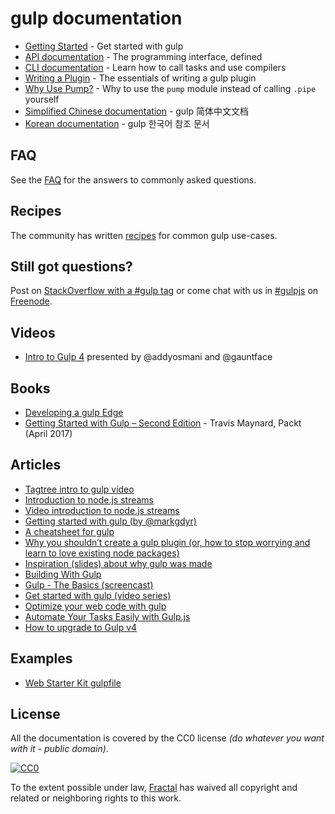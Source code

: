 # gulp documentation

* [Getting Started](getting-started.md) - Get started with gulp
* [API documentation](API.md) - The programming interface, defined
* [CLI documentation](CLI.md) - Learn how to call tasks and use compilers
* [Writing a Plugin](writing-a-plugin/) - The essentials of writing a gulp plugin
* [Why Use Pump?](why-use-pump/README.md) - Why to use the `pump` module instead of calling `.pipe` yourself
* [Simplified Chinese documentation][SimplifiedChineseDocs] - gulp 简体中文文档
* [Korean documentation][KoreanDocs] - gulp 한국어 참조 문서


## FAQ

See the [FAQ](FAQ.md) for the answers to commonly asked questions.


## Recipes

The community has written [recipes](recipes#recipes) for common gulp use-cases.


## Still got questions?

Post on [StackOverflow with a #gulp tag](https://stackoverflow.com/questions/tagged/gulp) or come chat with us in [#gulpjs](https://webchat.freenode.net/?channels=gulpjs) on [Freenode](https://freenode.net/).

## Videos
* [Intro to Gulp 4](https://youtu.be/N42LQ2dLoA8) presented by @addyosmani and @gauntface

## Books
* [Developing a gulp Edge](http://shop.oreilly.com/product/9781939902146.do)
* [Getting Started with Gulp – Second Edition](https://www.packtpub.com/application-development/getting-started-gulp-%E2%80%93-second-edition) - Travis Maynard, Packt (April 2017)


## Articles
* [Tagtree intro to gulp video](http://tagtree.io/gulp)
* [Introduction to node.js streams](https://github.com/substack/stream-handbook)
* [Video introduction to node.js streams](https://www.youtube.com/watch?v=QgEuZ52OZtU)
* [Getting started with gulp (by @markgdyr)](https://markgoodyear.com/2014/01/getting-started-with-gulp/)
* [A cheatsheet for gulp](https://github.com/osscafe/gulp-cheatsheet)
* [Why you shouldn’t create a gulp plugin (or, how to stop worrying and learn to love existing node packages)](http://blog.overzealous.com/post/74121048393/why-you-shouldnt-create-a-gulp-plugin-or-how-to-stop)
* [Inspiration (slides) about why gulp was made](http://slid.es/contra/gulp)
* [Building With Gulp](http://www.smashingmagazine.com/2014/06/11/building-with-gulp/)
* [Gulp - The Basics (screencast)](https://www.youtube.com/watch?v=dwSLFai8ovQ)
* [Get started with gulp (video series)](https://www.youtube.com/playlist?list=PLRk95HPmOM6PN-G1xyKj9q6ap_dc9Yckm)
* [Optimize your web code with gulp](http://www.linuxuser.co.uk/tutorials/optimise-your-web-code-with-gulp-js)
* [Automate Your Tasks Easily with Gulp.js ](https://scotch.io/tutorials/automate-your-tasks-easily-with-gulp-js)
* [How to upgrade to Gulp v4](https://www.liquidlight.co.uk/blog/article/how-do-i-update-to-gulp-4/)

## Examples

- [Web Starter Kit gulpfile](https://github.com/google/web-starter-kit/blob/master/gulpfile.babel.js)


## License

All the documentation is covered by the CC0 license *(do whatever you want with it - public domain)*.

[![CC0](https://i.creativecommons.org/p/zero/1.0/88x31.png)](https://creativecommons.org/publicdomain/zero/1.0/)

To the extent possible under law, [Fractal](http://wearefractal.com) has waived all copyright and related or neighboring rights to this work.

[SpanishDocs]: https://github.com/bucaran/gulp-docs-es
[SimplifiedChineseDocs]: https://github.com/lisposter/gulp-docs-zh-cn
[KoreanDocs]: https://github.com/preco21/gulp-docs-ko
<!--stackedit_data:
eyJoaXN0b3J5IjpbLTM2MTE1MDI3N119
-->